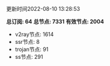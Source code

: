 更新时间2022-08-10 13:28:53

**总订阅: 64**
**总节点: 7331**
**有效节点: 2004**
- v2ray节点: 1614
- ssr节点: 8
- trojan节点: 91
- ss节点: 291
